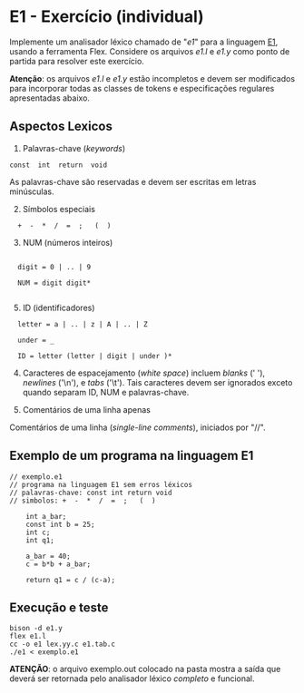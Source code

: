 # E1 - Exercício (individual)

Implemente um analisador léxico chamado de "_e1_" 
para a linguagem [E1](#aspectos-lexicos), usando a ferramenta Flex.
Considere os arquivos _e1.l_ e _e1.y_ 
como ponto de partida para resolver este exercício.

__Atenção__: os arquivos _e1.l_ e _e1.y_ estão incompletos e devem ser modificados
para incorporar todas as classes de tokens e especificações regulares apresentadas
abaixo.

## Aspectos Lexicos

1. Palavras-chave (_keywords_)

```
const  int  return  void
```

As palavras-chave são reservadas e devem ser escritas em letras minúsculas.

2. Símbolos especiais

```
  +  -  *  /  =  ;   (  ) 
```

 3. NUM (números inteiros)

```

  digit = 0 | .. | 9

  NUM = digit digit*
  
```

 5. ID (identificadores)

```
  letter = a | .. | z | A | .. | Z
  
  under = _
  
  ID = letter (letter | digit | under )*

```

4. Caracteres de espacejamento (_white space_) incluem _blanks_ (' '), _newlines_ ('\n'), e _tabs_ ('\t'). Tais caracteres devem ser ignorados exceto quando separam  ID, NUM e palavras-chave.

5. Comentários de uma linha apenas

Comentários de uma linha (_single-line comments_), iniciados por "//".

## Exemplo de um programa na linguagem E1

```
// exemplo.e1
// programa na linguagem E1 sem erros léxicos 
// palavras-chave: const int return void
// simbolos: +  -  *  /  =  ;   (  )

    int a_bar;
    const int b = 25;
    int c; 
    int q1;

    a_bar = 40;
    c = b*b + a_bar;

    return q1 = c / (c-a);
```

## Execução e teste

```
bison -d e1.y
flex e1.l
cc -o e1 lex.yy.c e1.tab.c
./e1 < exemplo.e1
```

__ATENÇÃO__: o arquivo exemplo.out colocado na pasta mostra a saída 
que deverá ser retornada pelo analisador léxico _completo_ e funcional.



